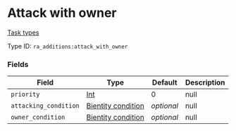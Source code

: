# Attack with owner
[Task types](../task_types_types.md)

Type ID: `ra_additions:attack_with_owner`
### Fields
Field | Type | Default | Description
------|------|---------|-------------
`priority` | [Int](../data_types/int.md) | 0 | null
`attacking_condition` | [Bientity condition](../data_types/bientity_condition.md) | _optional_ | null
`owner_condition` | [Bientity condition](../data_types/bientity_condition.md) | _optional_ | null
